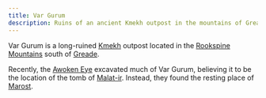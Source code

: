 ```yaml
---
title: Var Gurum
description: Ruins of an ancient Kmekh outpost in the mountains of Greade
---
```


Var Gurum is a long-ruined [Kmekh](/pages/Kmekh) outpost located in the
[Rookspine Mountains](/pages/Rookspine-Mountains) south of
[Greade](/pages/Greade).

Recently, the [Awoken Eye](/pages/Awoken-Eye) excavated
much of Var Gurum, believing it to be the location of the tomb of
[Malat-ir](/pages/Malat-ir). Instead, they found the resting place of
[Marost](/pages/Marost).